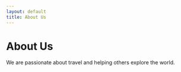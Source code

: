 ```yaml
---
layout: default
title: About Us
---
```


# About Us

We are passionate about travel and helping others explore the world.
